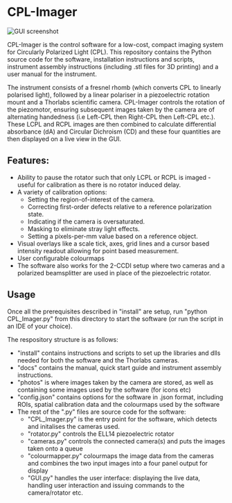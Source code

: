 # CPL-Imager
![GUI screenshot](docs/GUI.png)

CPL-Imager is the control software for a low-cost, compact imaging system for Circularly Polarized Light (CPL). This repository contains the Python source code for the software, installation instructions and scripts, instrument assembly instructions (including .stl files for 3D printing) and a user manual for the instrument.

The instrument consists of a fresnel rhomb (which converts CPL to linearly polarised light), followed by a linear polariser in a piezoelectric rotation mount and a Thorlabs scientific camera. CPL-Imager controls the rotation of the piezomotor, ensuring subsequent images taken by the camera are of alternating handedness (i.e Left-CPL then Right-CPL then Left-CPL etc.). These LCPL and RCPL images are then combined to calculate differential absorbance (dA) and Circular Dichroism (CD) and these four quantities are then displayed on a live view in the GUI.

## Features:
- Ability to pause the rotator such that only LCPL or RCPL is imaged - useful for calibration as there is no rotator induced delay.
- A variety of calibration options: 
    - Setting the region-of-interest of the camera.
    - Correcting first-order defects relative to a reference polarization state.
    - Indicating if the camera is oversaturated.
    - Masking to eliminate stray light effects.
    - Setting a pixels-per-mm value based on a reference object.
- Visual overlays like a scale tick, axes, grid lines and a cursor based intensity readout allowing for point based measurement.
- User configurable colourmaps 
- The software also works for the 2-CCDI setup where two cameras and a polarized beamsplitter are used in place of the piezoelectric rotator.

## Usage
Once all the prerequisites described in "install" are setup, run "python CPL_Imager.py" from this directory to start the software (or run the script in an IDE of your choice). 

The respository structure is as follows:
- "install" contains instructions and scripts to set up the libraries and dlls needed for both the software and the Thorlabs cameras.
- "docs" contains the manual, quick start guide and instrument assembly instructions.
- "photos" is where images taken by the camera are stored, as well as containing some images used by the software (for icons etc)
- "config.json" contains options for the software in .json format, including ROIs, spatial calibration data and the colourmaps used by the software
- The rest of the ".py" files are source code for the software:
    - "CPL_Imager.py" is the entry point for the software, which detects and initalises the cameras used.
    - "rotator.py" controls the ELL14 piezoelectric rotator
    - "cameras.py" controls the connected camera(s) and puts the images taken onto a queue
    - "colourmapper.py" colourmaps the image data from the cameras and combines the two input images into a four panel output for display
    - "GUI.py" handles the user interface: displaying the live data, handling user interaction and issuing commands to the camera/rotator etc.
    
